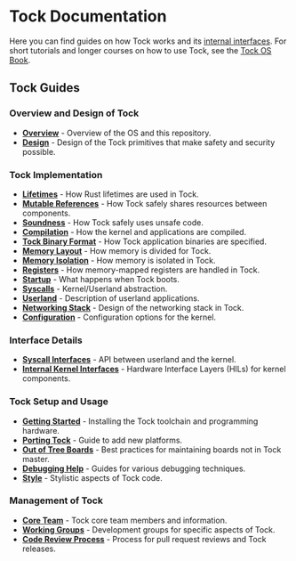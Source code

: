 Tock Documentation
==================

Here you can find guides on how Tock works and its [internal
interfaces](reference). For short tutorials and longer courses on how to use
Tock, see the [Tock OS Book](https://book.tockos.org).

Tock Guides
-----------

### Overview and Design of Tock
- **[Overview](Overview.md)** - Overview of the OS and this repository.
- **[Design](Design.md)** - Design of the Tock primitives that make safety and security possible.

### Tock Implementation
- **[Lifetimes](Lifetimes.md)** - How Rust lifetimes are used in Tock.
- **[Mutable References](Mutable_References.md)** - How Tock safely shares resources between components.
- **[Soundness](Soundness.md)** - How Tock safely uses unsafe code.
- **[Compilation](Compilation.md)** - How the kernel and applications are compiled.
- **[Tock Binary Format](TockBinaryFormat.md)** - How Tock application binaries are specified.
- **[Memory Layout](Memory_Layout.md)** - How memory is divided for Tock.
- **[Memory Isolation](Memory_Isolation.md)** - How memory is isolated in Tock.
- **[Registers](../libraries/tock-register-interface/README.md)** - How memory-mapped registers are handled in Tock.
- **[Startup](Startup.md)** - What happens when Tock boots.
- **[Syscalls](Syscalls.md)** - Kernel/Userland abstraction.
- **[Userland](Userland.md)** - Description of userland applications.
- **[Networking Stack](Networking_Stack.md)** - Design of the networking stack in Tock.
- **[Configuration](Configuration.md)** - Configuration options for the kernel.

### Interface Details
- **[Syscall Interfaces](syscalls)** - API between userland and the kernel.
- **[Internal Kernel Interfaces](reference)** - Hardware Interface Layers (HILs) for kernel components.

### Tock Setup and Usage
- **[Getting Started](Getting_Started.md)** - Installing the Tock toolchain and programming hardware.
- **[Porting Tock](Porting.md)** - Guide to add new platforms.
- **[Out of Tree Boards](OutOfTree.md)** - Best practices for maintaining boards not in Tock master.
- **[Debugging Help](debugging)** - Guides for various debugging techniques.
- **[Style](Style.md)** - Stylistic aspects of Tock code.

### Management of Tock
- **[Core Team](CoreTeam.md)** - Tock core team members and information.
- **[Working Groups](wg)** - Development groups for specific aspects of Tock.
- **[Code Review Process](CodeReview.md)** - Process for pull request reviews and Tock releases.

